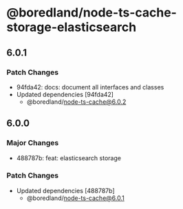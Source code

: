 # @boredland/node-ts-cache-storage-elasticsearch

## 6.0.1

### Patch Changes

- 94fda42: docs: document all interfaces and classes
- Updated dependencies [94fda42]
  - @boredland/node-ts-cache@6.0.2

## 6.0.0

### Major Changes

- 488787b: feat: elasticsearch storage

### Patch Changes

- Updated dependencies [488787b]
  - @boredland/node-ts-cache@6.0.1
